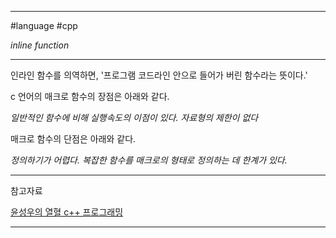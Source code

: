 
---

#language #cpp 

*inline function*

---

인라인 함수를 의역하면, '프로그램 코드라인 안으로 들어가 버린 함수라는 뜻이다.'

c 언어의 매크로 함수의 장점은 아래와 같다.

*일반적인 함수에 비해 실행속도의 이점이 있다.*
*자료형의 제한이 없다*

매크로 함수의 단점은 아래와 같다.

*정의하기가 어렵다. 복잡한 함수를 매크로의 형태로 정의하는 데 한계가 있다.*

---

참고자료

[윤성우의 열혈 c++ 프로그래밍](https://product.kyobobook.co.kr/detail/S000001589147)

---